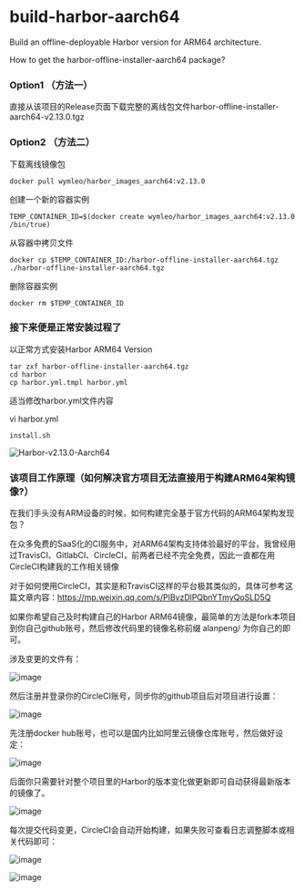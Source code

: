 # build-harbor-aarch64
Build an offline-deployable Harbor version for ARM64 architecture.

How to get the harbor-offline-installer-aarch64 package?

### Option1 （方法一）
直接从该项目的Release页面下载完整的离线包文件harbor-offline-installer-aarch64-v2.13.0.tgz

### Option2 （方法二）
下载离线镜像包
```
docker pull wymleo/harbor_images_aarch64:v2.13.0
```

创建一个新的容器实例
```
TEMP_CONTAINER_ID=$(docker create wymleo/harbor_images_aarch64:v2.13.0 /bin/true)
```

从容器中拷贝文件
```
docker cp $TEMP_CONTAINER_ID:/harbor-offline-installer-aarch64.tgz ./harbor-offline-installer-aarch64.tgz
```

删除容器实例
```
docker rm $TEMP_CONTAINER_ID
```
### 接下来便是正常安装过程了

以正常方式安装Harbor ARM64 Version
```
tar zxf harbor-offline-installer-aarch64.tgz
cd harbor
cp harbor.yml.tmpl harbor.yml
```

适当修改harbor.yml文件内容

vi harbor.yml

```
install.sh
```

![Harbor-v2.13.0-Aarch64](https://github.com/wise2c-devops/build-harbor-aarch64/assets/3273357/49ce7cc3-918e-421c-86d9-2c06e9b42bb3)

### 该项目工作原理（如何解决官方项目无法直接用于构建ARM64架构镜像?）

在我们手头没有ARM设备的时候，如何构建完全基于官方代码的ARM64架构发现包？

在众多免费的SaaS化的CI服务中，对ARM64架构支持体验最好的平台，我曾经用过TravisCI、GitlabCI、CircleCI，前两者已经不完全免费，因此一直都在用CircleCI构建我的工作相关镜像

对于如何使用CircleCI，其实是和TravisCI这样的平台极其类似的，具体可参考这篇文章内容：https://mp.weixin.qq.com/s/PlBvzDlPQbnYTmyQoSLD5Q

如果你希望自己及时构建自己的Harbor ARM64镜像，最简单的方法是fork本项目到你自己github账号，然后修改代码里的镜像名称前缀 alanpeng/ 为你自己的即可。

涉及变更的文件有：

![image](https://github.com/user-attachments/assets/b4a07cbb-5d7f-4c36-9d6c-e175cfa427cc)

然后注册并登录你的CircleCI账号，同步你的github项目后对项目进行设置：

![image](https://github.com/user-attachments/assets/cfbac344-5bd8-42d5-a245-be0b7c03237d)

先注册docker hub账号，也可以是国内比如阿里云镜像仓库账号，然后做好设定：

![image](https://github.com/user-attachments/assets/5d8e91ee-f111-4f93-9fa2-5eec17155965)

后面你只需要针对整个项目里的Harbor的版本变化做更新即可自动获得最新版本的镜像了。

![image](https://github.com/user-attachments/assets/7e7a6b6a-6b8b-40ac-97f2-f1c7a55efb98)

每次提交代码变更，CircleCI会自动开始构建，如果失败可查看日志调整脚本或相关代码即可：

![image](https://github.com/user-attachments/assets/8afb596c-8695-49d0-a4cd-07dc46f86b3d)

![image](https://github.com/user-attachments/assets/d8b4064b-aa42-40eb-84c7-8d7420f46780)

